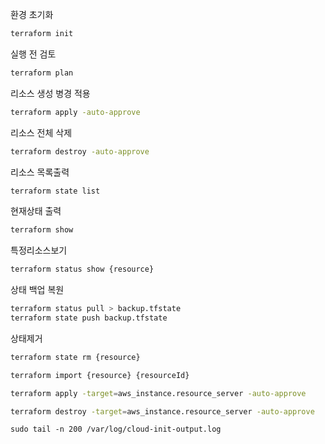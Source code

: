 환경 초기화
```bash
terraform init
```
실행 전 검토
```bash
terraform plan
```
리소스 생성 병경 적용
```bash
terraform apply -auto-approve
```
리소스 전체 삭제
```bash
terraform destroy -auto-approve
```
리소스 목록출력
```bash
terraform state list
```
현재상태 출력
```bash
terraform show 
```
특정리소스보기
```bash
terraform status show {resource}
```
상태 백업 복원
```bash
terraform status pull > backup.tfstate
terraform state push backup.tfstate
```
상태제거
```bash
terraform state rm {resource}
```
```bash
terraform import {resource} {resourceId}
```

```bash
terraform apply -target=aws_instance.resource_server -auto-approve
```

```bash
terraform destroy -target=aws_instance.resource_server -auto-approve
```
```text
sudo tail -n 200 /var/log/cloud-init-output.log
```